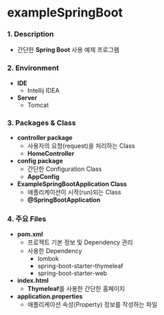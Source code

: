 # exampleSpringBoot 

### **1. Description**
* 간단한 **Spring Boot** 사용 예제 프로그램


### **2. Environment**
* **IDE**
  + Intellij IDEA
* **Server**
  + Tomcat
  
  
### **3. Packages & Class**
* **controller package**
  + 사용자의 요청(request)을 처리하는 Class
  + **HomeController**
* **config package**
  + 간단한 Configuration Class
  + **AppConfig**
* **ExampleSpringBootApplication Class**
  + 애플리케이션이 시작(run)되는 Class
  + **@SpringBootApplication**


### **4. 주요 Files**
* **pom.xml**
  + 프로젝트 기본 정보 및 Dependency 관리
  + 사용한 Dependency
    - lombok
    - spring-boot-starter-thymeleaf
    - spring-boot-starter-web
* **index.html**
  + **Thymeleaf**를 사용한 간단한 홈페이지
* **application.properties**
  + 애플리케이션 속성(Property) 정보를 작성하는 파일
